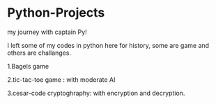 # Python-Projects
my journey with captain Py!

I left some of my codes in python here for history, some are game and others are challanges.

1.Bagels game

2.tic-tac-toe game : with moderate AI

3.cesar-code cryptoghraphy: with encryption and decryption.
